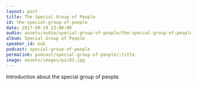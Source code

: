 ```yaml
---
layout: post
title: The Special Group of People
id: the-special-group-of-people
date: 2017-09-19 23:00:00
audio: assets/audio/special-group-of-people/the-special-group-of-people.mp3
album: Special Group of People
speaker_id: nak
podcast: special-group-of-people
permalink: podcast/special-group-of-people/:title
image: assets/images/pic02.jpg
---
```


Introduction about the special group of people.
